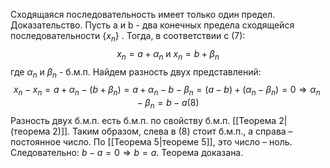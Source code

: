 Сходящаяся последовательность имеет только один предел.
Доказательство. Пусть a и b - два конечных предела сходящейся последовательности $\{x_{n}\}$ . Тогда, в соответствии с (7):
$$
x_{n}=a+\alpha_{n} \text{ и } x_{n} = b+\beta_{n}
$$
где $\alpha_{n}$ и $\beta_{n}$ - б.м.п. Найдем разность двух представлений:
$$
x_{n}-x_{n} = a+\alpha_{n}-(b+\beta_{n}) = a + \alpha_{n}-b-\beta_{n} = (a-b) + (\alpha_{n}-\beta_{n}) = 0 \Rightarrow \alpha_{n} - \beta_{n} = b-a (8)
$$
Разность двух б.м.п. есть б.м.п. по свойству б.м.п. [[Теорема 2|(теорема 2)]]. Таким образом, слева в (8) стоит б.м.п., а справа – постоянное число. По [[Теорема 5|теореме 5]], это число – ноль. Следовательно: $b-a=0 \Rightarrow b = a$.
Теорема доказана.
